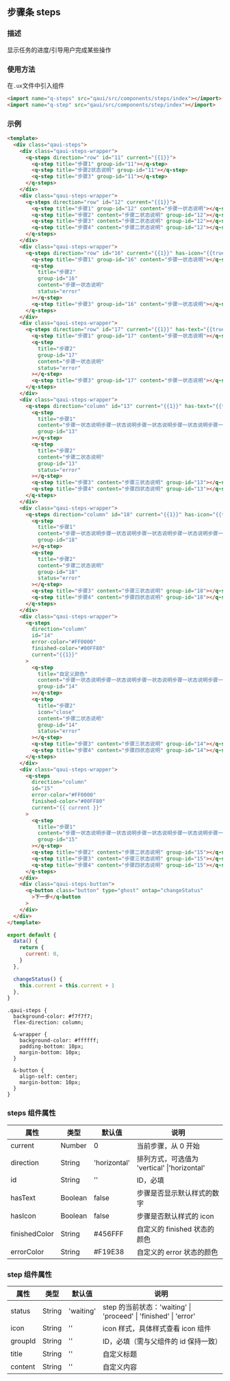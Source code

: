 ## 步骤条 steps

### 描述

显示任务的进度/引导用户完成某些操作

### 使用方法

在`.ux`文件中引入组件

```html
<import name="q-steps" src="qaui/src/components/steps/index"></import>
<import name="q-step" src="qaui/src/components/step/index"></import>
```

### 示例

```html
<template>
  <div class="qaui-steps">
    <div class="qaui-steps-wrapper">
      <q-steps direction="row" id="11" current="{{1}}">
        <q-step title="步骤1" group-id="11"></q-step>
        <q-step title="步骤2状态说明" group-id="11"></q-step>
        <q-step title="步骤3" group-id="11"></q-step>
      </q-steps>
    </div>
    <div class="qaui-steps-wrapper">
      <q-steps direction="row" id="12" current="{{1}}">
        <q-step title="步骤1" group-id="12" content="步骤一状态说明"></q-step>
        <q-step title="步骤2" content="步骤二状态说明" group-id="12"></q-step>
        <q-step title="步骤3" content="步骤二状态说明" group-id="12"></q-step>
        <q-step title="步骤4" content="步骤二状态说明" group-id="12"></q-step>
      </q-steps>
    </div>
    <div class="qaui-steps-wrapper">
      <q-steps direction="row" id="16" current="{{1}}" has-icon="{{true}}">
        <q-step title="步骤1" group-id="16" content="步骤一状态说明"></q-step>
        <q-step
          title="步骤2"
          group-id="16"
          content="步骤一状态说明"
          status="error"
        ></q-step>
        <q-step title="步骤3" group-id="16" content="步骤一状态说明"></q-step>
      </q-steps>
    </div>
    <div class="qaui-steps-wrapper">
      <q-steps direction="row" id="17" current="{{1}}" has-text="{{true}}">
        <q-step title="步骤1" group-id="17" content="步骤一状态说明"></q-step>
        <q-step
          title="步骤2"
          group-id="17"
          content="步骤一状态说明"
          status="error"
        ></q-step>
        <q-step title="步骤3" group-id="17" content="步骤一状态说明"></q-step>
      </q-steps>
    </div>
    <div class="qaui-steps-wrapper">
      <q-steps direction="column" id="13" current="{{1}}" has-text="{{true}}">
        <q-step
          title="步骤1"
          content="步骤一状态说明步骤一状态说明步骤一状态说明步骤一状态说明步骤一状态说明步骤一状态说明步骤一状态说明步骤一状态说明步骤一状态说明步骤一状态说明步骤一状态说明步骤一状态说明步骤一状态说明步骤一状态说明步骤一状态说明"
          group-id="13"
        ></q-step>
        <q-step
          title="步骤2"
          content="步骤二状态说明"
          group-id="13"
          status="error"
        ></q-step>
        <q-step title="步骤3" content="步骤三状态说明" group-id="13"></q-step>
        <q-step title="步骤4" content="步骤四状态说明" group-id="13"></q-step>
      </q-steps>
    </div>
    <div class="qaui-steps-wrapper">
      <q-steps direction="column" id="18" current="{{1}}" has-icon="{{true}}">
        <q-step
          title="步骤1"
          content="步骤一状态说明步骤一状态说明步骤一状态说明步骤一状态说明步骤一状态说明步骤一状态说明步骤一状态说明步骤一状态说明步骤一状态说明步骤一状态说明步骤一状态说明步骤一状态说明步骤一状态说明步骤一状态说明步骤一状态说明"
          group-id="18"
        ></q-step>
        <q-step
          title="步骤2"
          content="步骤二状态说明"
          group-id="18"
          status="error"
        ></q-step>
        <q-step title="步骤3" content="步骤三状态说明" group-id="18"></q-step>
        <q-step title="步骤4" content="步骤四状态说明" group-id="18"></q-step>
      </q-steps>
    </div>
    <div class="qaui-steps-wrapper">
      <q-steps
        direction="column"
        id="14"
        error-color="#FF0000"
        finished-color="#00FF80"
        current="{{1}}"
      >
        <q-step
          title="自定义颜色"
          content="步骤一状态说明步骤一状态说明步骤一状态说明步骤一状态说明步骤一状态说明步骤一状态说明步骤一状态说明步骤一状态说明步骤一状态说明步骤一状态说明步骤一状态说明步骤一状态说明步骤一状态说明步骤一状态说明步骤一状态说明"
          group-id="14"
        ></q-step>
        <q-step
          title="步骤2"
          icon="close"
          content="步骤二状态说明"
          group-id="14"
          status="error"
        ></q-step>
        <q-step title="步骤3" content="步骤三状态说明" group-id="14"></q-step>
        <q-step title="步骤4" content="步骤四状态说明" group-id="14"></q-step>
      </q-steps>
    </div>
    <div class="qaui-steps-wrapper">
      <q-steps
        direction="column"
        id="15"
        error-color="#FF0000"
        finished-color="#00FF80"
        current="{{ current }}"
      >
        <q-step
          title="步骤1"
          content="步骤一状态说明步骤一状态说明步骤一状态说明步骤一状态说明步骤一状态说明步骤一状态说明步骤一状态说明步骤一状态说明步骤一状态说明步骤一状态说明步骤一状态说明步骤一状态说明步骤一状态说明步骤一状态说明步骤一状态说明"
          group-id="15"
        ></q-step>
        <q-step title="步骤2" content="步骤二状态说明" group-id="15"></q-step>
        <q-step title="步骤3" content="步骤三状态说明" group-id="15"></q-step>
        <q-step title="步骤4" content="步骤四状态说明" group-id="15"></q-step>
      </q-steps>
    </div>
    <div class="qaui-steps-button">
      <q-button class="button" type="ghost" ontap="changeStatus"
        >下一步</q-button
      >
    </div>
  </div>
</template>
```

```js
export default {
  data() {
    return {
      current: 0,
    }
  },

  changeStatus() {
    this.current = this.current + 1
  },
}
```

```less
.qaui-steps {
  background-color: #f7f7f7;
  flex-direction: column;

  &-wrapper {
    background-color: #ffffff;
    padding-bottom: 10px;
    margin-bottom: 10px;
  }

  &-button {
    align-self: center;
    margin-bottom: 10px;
  }
}
```

### steps 组件属性

| 属性          | 类型    | 默认值       | 说明                                         |
| ------------- | ------- | ------------ | -------------------------------------------- |
| current       | Number  | 0            | 当前步骤，从 0 开始                          |
| direction     | String  | 'horizontal' | 排列方式，可选值为 'vertical' \|'horizontal' |
| id            | String  | ''           | ID，必填                                     |
| hasText       | Boolean | false        | 步骤是否显示默认样式的数字                   |
| hasIcon       | Boolean | false        | 步骤是否默认样式的 icon                      |
| finishedColor | String  | \#456FFF     | 自定义的 finished 状态的颜色                 |
| errorColor    | String  | \#F19E38     | 自定义的 error 状态的颜色                    |

### step 组件属性

| 属性    | 类型   | 默认值    | 说明                                                             |
| ------- | ------ | --------- | ---------------------------------------------------------------- |
| status  | String | 'waiting' | step 的当前状态：'waiting' \| 'proceed' \| 'finished' \| 'error' |
| icon    | String | ''        | icon 样式，具体样式查看 icon 组件                                |
| groupId | String | ''        | ID，必填（需与父组件的 id 保持一致）                             |
| title   | String | ''        | 自定义标题                                                       |
| content | String | ''        | 自定义内容                                                       |
